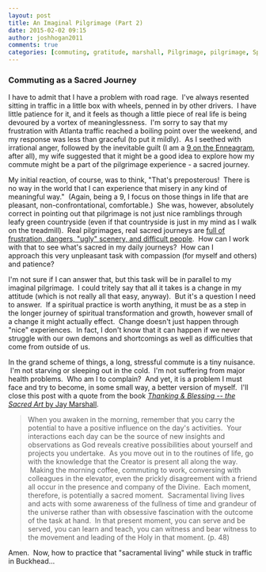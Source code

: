 ```yaml
---
layout: post
title: An Imaginal Pilgrimage (Part 2)
date: 2015-02-02 09:15
author: joshhogan2011
comments: true
categories: [commuting, gratitude, marshall, Pilgrimage, pilgrimage, Spirit]
---
```

<h3>Commuting as a Sacred Journey</h3>
I have to admit that I have a problem with road rage.  I've always resented sitting in traffic in a little box with wheels, penned in by other drivers.  I have little patience for it, and it feels as though a little piece of real life is being devoured by a vortex of meaninglessness.  I'm sorry to say that my frustration with Atlanta traffic reached a boiling point over the weekend, and my response was less than graceful (to put it mildly).  As I seethed with irrational anger, followed by the inevitable guilt (I am a <a href="http://www.enneagraminstitute.com/TypeNine.asp#.VM9-udLF98E" target="_blank">9 on the Enneagram</a>, after all), my wife suggested that it might be a good idea to explore how my commute might be a part of the pilgrimage experience - a sacred journey.

My initial reaction, of course, was to think, "That's preposterous!  There is no way in the world that I can experience that misery in any kind of meaningful way."  (Again, being a 9, I focus on those things in life that are pleasant, non-confrontational, comfortable.)  She was, however, absolutely correct in pointing out that pilgrimage is not just nice ramblings through leafy green countryside (even if that countryside is just in my mind as I walk on the treadmill).  Real pilgrimages, real sacred journeys are <a href="http://www.economist.com/blogs/erasmus/2013/07/hazards-religious-travel" target="_blank">full of frustration, dangers, "ugly" scenery, and difficult people</a>.  How can I work with that to see what's sacred in my daily journeys?  How can I approach this very unpleasant task with compassion (for myself and others) and patience?

I'm not sure if I can answer that, but this task will be in parallel to my imaginal pilgrimage.  I could tritely say that all it takes is a change in my attitude (which is not really all that easy, anyway).  But it's a question I need to answer.  If a spiritual practice is worth anything, it must be as a step in the longer journey of spiritual transformation and growth, however small of a change it might actually effect.  Change doesn't just happen through "nice" experiences.  In fact, I don't know that it can happen if we never struggle with our own demons and shortcomings as well as difficulties that come from outside of us.

In the grand scheme of things, a long, stressful commute is a tiny nuisance.  I'm not starving or sleeping out in the cold.  I'm not suffering from major health problems.  Who am I to complain?  And yet, it is a problem I must face and try to become, in some small way, a better version of myself.  I'll close this post with a quote from the book <a href="http://www.amazon.com/Thanking-Blessing-Sacred-Art-Gratefulness/dp/1594732310" target="_blank"><em>Thanking &amp; Blessing -- the Sacred Art</em> by Jay Marshall</a>.
<blockquote>When you awaken in the morning, remember that you carry the potential to have a positive influence on the day's activities.  Your interactions each day can be the source of new insights and observations as God reveals creative possibilities about yourself and projects you undertake.  As you move out in to the routines of life, go with the knowledge that the Creator is present all along the way.  Making the morning coffee, commuting to work, conversing with colleagues in the elevator, even the prickly disagreement with a friend all occur in the presence and company of the Divine.  Each moment, therefore, is potentially a sacred moment.  Sacramental living lives and acts with some awareness of the fullness of time and grandeur of the universe rather than with obsessive fascination with the outcome of the task at hand.  In that present moment, you can serve and be served, you can learn and teach, you can witness and bear witness to the movement and leading of the Holy in that moment. (p. 48)</blockquote>
Amen.  Now, how to practice that "sacramental living" while stuck in traffic in Buckhead...
